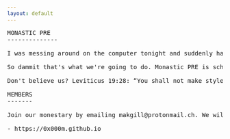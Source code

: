 ```yaml
---
layout: default
---
```


<pre class="col">
MONASTIC PRE
--------------

I was messing around on the computer tonight and suddenly had the idea to start a web design cult. But how to distinguish this cult from the other web design cults out there online? 1mb Club, 512kb Club, 250kb Club, XHMTL Luddites, and most recently the No CSS Club. I know! I'll be more radical than they are. Unfortunately, the most radical of them doesn't give me much left to work with except preformatted tags.

So dammit that's what we're going to do. Monastic PRE is schismatic sect of the minimal web that thinks all other sects are cowardly compromisers and LARPERS probably controlled by Satan who only pretend to want a RETVRN to the golden age of the web. We teach that plain, completely unstyled TEXT is biblical and next to godliness.

Don't believe us? Leviticus 19:28: “You shall not make styles on your website...” Hithero mistranlated from the Hebrew as a prohibition against tattoos. 

MEMBERS
-------

Join our monestary by emailing makgill@protonmail.ch. We will list you as a member. Be be warned. Strict compliance must be observed. If the bulk of your website is not plain preformatted text, we will delist you.

- https://0x000m.github.io
